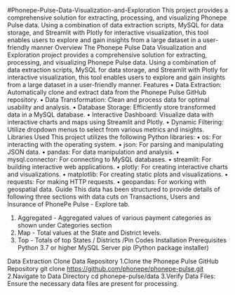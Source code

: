 #Phonepe-Pulse-Data-Visualization-and-Exploration
    This project provides a comprehensive solution for extracting, processing, and visualizing Phonepe Pulse data. Using a combination of data extraction scripts, MySQL for data storage, and Streamlit with Plotly for interactive visualization, this tool enables users to explore and gain insights from a large dataset in a user-friendly manner
Overview
  The Phonepe Pulse Data Visualization and Exploration project provides a comprehensive solution for extracting, processing, and visualizing Phonepe Pulse data. Using a combination of data extraction scripts, MySQL for data storage, and Streamlit with Plotly for interactive visualization, this tool enables users to explore and gain insights from a large dataset in a user-friendly manner.
Features
  •	Data Extraction: Automatically clone and extract data from the Phonepe Pulse GitHub repository.
  •	Data Transformation: Clean and process data for optimal usability and analysis.
  •	Database Storage: Efficiently store transformed data in a MySQL database.
  •	Interactive Dashboard: Visualize data with interactive charts and maps using Streamlit and Plotly.
  •	Dynamic Filtering: Utilize dropdown menus to select from various metrics and insights.
Libraries Used
  This project utilizes the following Python libraries:
  •	os: For interacting with the operating system.
  •	json: For parsing and manipulating JSON data.
  •	pandas: For data manipulation and analysis.
  •	mysql.connector: For connecting to MySQL databases.
  •	streamlit: For building interactive web applications.
  •	plotly: For creating interactive charts and visualizations.
  •	matplotlib: For creating static plots and visualizations.
  •	requests: For making HTTP requests.
  •	geopandas: For working with geospatial data.
Guide
  This data has been structured to provide details of following three sections with data cuts on Transactions, Users and Insurance of PhonePe Pulse - Explore tab.
1.	Aggregated - Aggregated values of various payment categories as shown under Categories section
2.	Map - Total values at the State and District levels.
3.	Top - Totals of top States / Districts /Pin Codes
Installation
  Prerequisites
  Python 3.7 or higher
  MySQL Server
  pip (Python package installer)

Data Extraction
  Clone Data Repository
  1.Clone the Phonepe Pulse GitHub Repository
  git clone https://github.com/phonepe/phonepe-pulse.git
  2.Navigate to Data Directory
  cd phonepe-pulse/data
  3.Verify Data Files: Ensure the necessary data files are present for processing.    
